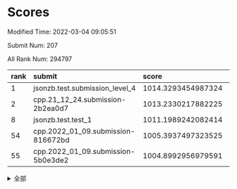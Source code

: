 # Scores

Modified Time: 2022-03-04 09:05:51

Submit Num: 207

All Rank Num: 294797

| rank |               submit               |       score        |       sigma        | pk_num |
| :--- | :--------------------------------- | :----------------- | :----------------- | :----- |
| 1    | jsonzb.test.submission_level_4     | 1014.3293454987324 | 0.8172054960407689 | 5698   |
| 2    | cpp.21_12_24.submission-2b2ea0d7   | 1013.2330217882225 | 0.8142319369596119 | 5703   |
| 8    | jsonzb.test.test_1                 | 1011.1989242082414 | 0.7732897112721642 | 5690   |
| 54   | cpp.2022_01_09.submission-816672bd | 1005.3937497323525 | 0.7104281768384894 | 5696   |
| 55   | cpp.2022_01_09.submission-5b0e3de2 | 1004.8992956979591 | 0.7204006533727947 | 5691   |


<details>
<summary>全部</summary>

| rank |                 submit                 |       score        |       sigma        | pk_num |
| :--- | :------------------------------------- | :----------------- | :----------------- | :----- |
| 1    | jsonzb.test.submission_level_4         | 1014.3293454987324 | 0.8172054960407689 | 5698   |
| 2    | cpp.21_12_24.submission-2b2ea0d7       | 1013.2330217882225 | 0.8142319369596119 | 5703   |
| 3    | gobigger.level_3.submission_level_3_38 | 1011.7651282077832 | 0.7580079980897101 | 5697   |
| 4    | gobigger.level_3.submission_level_3_15 | 1011.4852650974883 | 0.7676700612091996 | 5702   |
| 5    | gobigger.level_3.submission_level_3_26 | 1011.24412717563   | 0.7932939015876849 | 5698   |
| 6    | gobigger.level_3.submission_level_3_10 | 1011.2170808148702 | 0.779705824166627  | 5695   |
| 7    | gobigger.level_3.submission_level_3_30 | 1011.2087307596552 | 0.7577279209765891 | 5701   |
| 8    | jsonzb.test.test_1                     | 1011.1989242082414 | 0.7732897112721642 | 5690   |
| 9    | gobigger.level_3.submission_level_3_14 | 1011.198847399146  | 0.7762524816907951 | 5696   |
| 10   | gobigger.level_3.submission_level_3_49 | 1011.0602355601147 | 0.7754242915007097 | 5690   |
| 11   | gobigger.level_3.submission_level_3_1  | 1011.0238235065633 | 0.7875950997841843 | 5691   |
| 12   | gobigger.level_3.submission_level_3_29 | 1010.9685031440846 | 0.7800776655870415 | 5703   |
| 13   | gobigger.level_3.submission_level_3_46 | 1010.9163111739425 | 0.7814284702120752 | 5696   |
| 14   | gobigger.level_3.submission_level_3_27 | 1010.8206781379959 | 0.7726382143464052 | 5702   |
| 15   | gobigger.level_3.submission_level_3_37 | 1010.7157908084164 | 0.7488683312810017 | 5689   |
| 16   | gobigger.level_3.submission_level_3_31 | 1010.6782449053848 | 0.763153477472736  | 5697   |
| 17   | gobigger.level_3.submission_level_3_44 | 1010.6153758800301 | 0.7609693729561775 | 5692   |
| 18   | gobigger.level_3.submission_level_3_4  | 1010.571373148506  | 0.7634535802508424 | 5697   |
| 19   | gobigger.level_3.submission_level_3_8  | 1010.5639472153076 | 0.7575896208014772 | 5697   |
| 20   | gobigger.level_3.submission_level_3_7  | 1010.4440650012298 | 0.7612682918646988 | 5696   |
| 21   | gobigger.level_3.submission_level_3_3  | 1010.3943023095457 | 0.7446269554690985 | 5695   |
| 22   | gobigger.level_3.submission_level_3_0  | 1010.3397961303401 | 0.7829503216741468 | 5699   |
| 23   | gobigger.level_3.submission_level_3_35 | 1010.3106452052617 | 0.7979370199940471 | 5695   |
| 24   | gobigger.level_3.submission_level_3_12 | 1010.3039938162725 | 0.7726305830721935 | 5695   |
| 25   | gobigger.level_3.submission_level_3_2  | 1010.2717481557015 | 0.7654904492043599 | 5695   |
| 26   | gobigger.level_3.submission_level_3_28 | 1010.2628318799484 | 0.7657443332203844 | 5698   |
| 27   | gobigger.level_3.submission_level_3_25 | 1010.257197168731  | 0.747095533990403  | 5697   |
| 28   | gobigger.level_3.submission_level_3_41 | 1010.2494702663932 | 0.7505729935072285 | 5693   |
| 29   | gobigger.level_3.submission_level_3_40 | 1010.1181352977745 | 0.7656196940775292 | 5694   |
| 30   | gobigger.level_3.submission_level_3_20 | 1010.0238332575454 | 0.747628575770681  | 5702   |
| 31   | gobigger.level_3.submission_level_3_33 | 1009.9763210019204 | 0.7993707679402932 | 5692   |
| 32   | gobigger.level_3.submission_level_3_45 | 1009.9597332819328 | 0.7653311688721537 | 5699   |
| 33   | gobigger.level_3.submission_level_3_32 | 1009.9063847223842 | 0.7628232950848012 | 5693   |
| 34   | gobigger.level_3.submission_level_3_19 | 1009.9029345979225 | 0.7625000823369389 | 5696   |
| 35   | gobigger.level_3.submission_level_3_42 | 1009.8969977658576 | 0.7440054672213009 | 5690   |
| 36   | gobigger.level_3.submission_level_3_24 | 1009.892019463352  | 0.7630457366401824 | 5696   |
| 37   | gobigger.level_3.submission_level_3_6  | 1009.8418872023983 | 0.7311218841263195 | 5693   |
| 38   | gobigger.level_3.submission_level_3_36 | 1009.7219082708077 | 0.7741282995800497 | 5697   |
| 39   | gobigger.level_3.submission_level_3_5  | 1009.7024649115626 | 0.7527106714141247 | 5697   |
| 40   | gobigger.level_3.submission_level_3_17 | 1009.6911376248503 | 0.7447864672623117 | 5699   |
| 41   | gobigger.level_3.submission_level_3_18 | 1009.5496211280865 | 0.7698229754328847 | 5694   |
| 42   | gobigger.level_3.submission_level_3_13 | 1009.5308832784892 | 0.7705479819318196 | 5695   |
| 43   | gobigger.level_3.submission_level_3_39 | 1009.432332567485  | 0.7528578693299048 | 5696   |
| 44   | gobigger.level_3.submission_level_3_22 | 1009.3703551243635 | 0.7526829090951891 | 5698   |
| 45   | gobigger.level_3.submission_level_3_16 | 1009.3545183024155 | 0.7528055464054213 | 5701   |
| 46   | gobigger.level_3.submission_level_3_43 | 1009.3495106818696 | 0.7484334944767531 | 5697   |
| 47   | gobigger.level_3.submission_level_3_34 | 1009.2265654141403 | 0.764968063539886  | 5699   |
| 48   | gobigger.level_3.submission_level_3_47 | 1009.1093907343794 | 0.7405508061854137 | 5701   |
| 49   | gobigger.level_3.submission_level_3_11 | 1008.8134740336338 | 0.7490849777808407 | 5701   |
| 50   | gobigger.level_3.submission_level_3_21 | 1008.5813450069221 | 0.7395303807603508 | 5701   |
| 51   | gobigger.level_3.submission_level_3_48 | 1008.0263600610712 | 0.7437116315967517 | 5693   |
| 52   | gobigger.level_3.submission_level_3_9  | 1007.7181449902099 | 0.7567428224477312 | 5697   |
| 53   | gobigger.level_3.submission_level_3_23 | 1006.0545457250823 | 0.7245608634348456 | 5694   |
| 54   | cpp.2022_01_09.submission-816672bd     | 1005.3937497323525 | 0.7104281768384894 | 5696   |
| 55   | cpp.2022_01_09.submission-5b0e3de2     | 1004.8992956979591 | 0.7204006533727947 | 5691   |
| 56   | gobigger.level_1.submission_level_1_3  | 1004.6177677554591 | 0.7267983236689484 | 5697   |
| 57   | gobigger.level_1.submission_level_1_8  | 1004.4914894743985 | 0.7152320590977602 | 5698   |
| 58   | gobigger.level_1.submission_level_1_12 | 1004.3084170098612 | 0.7264235935814068 | 5698   |
| 59   | gobigger.level_1.submission_level_1_38 | 1004.2911628413274 | 0.7205640882589726 | 5692   |
| 60   | gobigger.level_1.submission_level_1_16 | 1004.2633119737658 | 0.7183488015708035 | 5700   |
| 61   | gobigger.level_1.submission_level_1_47 | 1004.1125778764518 | 0.7157102810587714 | 5695   |
| 62   | gobigger.level_1.submission_level_1_27 | 1004.1092583429964 | 0.7132287797582965 | 5688   |
| 63   | gobigger.level_1.submission_level_1_24 | 1004.0262450075335 | 0.7102683912818488 | 5698   |
| 64   | gobigger.level_1.submission_level_1_32 | 1004.0020836491732 | 0.7145015789406688 | 5697   |
| 65   | gobigger.level_1.submission_level_1_40 | 1003.9568462998747 | 0.7292455507898732 | 5697   |
| 66   | gobigger.level_1.submission_level_1_11 | 1003.897292490397  | 0.7280857440909307 | 5699   |
| 67   | gobigger.level_1.submission_level_1_28 | 1003.8434386708913 | 0.7072499272138357 | 5699   |
| 68   | gobigger.level_1.submission_level_1_9  | 1003.8098961461799 | 0.7182556388086108 | 5696   |
| 69   | gobigger.level_1.submission_level_1_43 | 1003.806973476157  | 0.7183855274703004 | 5701   |
| 70   | gobigger.level_1.submission_level_1_34 | 1003.7656336399098 | 0.6988273167249881 | 5695   |
| 71   | gobigger.level_1.submission_level_1_13 | 1003.7512161223483 | 0.7211746975009469 | 5700   |
| 72   | gobigger.level_1.submission_level_1_46 | 1003.7451523670444 | 0.7244908468564858 | 5696   |
| 73   | gobigger.level_1.submission_level_1_45 | 1003.668546449979  | 0.7206944654498892 | 5695   |
| 74   | gobigger.level_1.submission_level_1_15 | 1003.6435946766438 | 0.7232696143203742 | 5697   |
| 75   | gobigger.level_1.submission_level_1_21 | 1003.6349009874675 | 0.71817734632293   | 5700   |
| 76   | gobigger.level_1.submission_level_1_0  | 1003.5472468258182 | 0.7301593358685604 | 5695   |
| 77   | gobigger.level_1.submission_level_1_22 | 1003.5237797031845 | 0.7119284504929566 | 5693   |
| 78   | gobigger.level_1.submission_level_1_17 | 1003.4528958111714 | 0.7233643098445923 | 5698   |
| 79   | gobigger.level_1.submission_level_1_39 | 1003.4396925043832 | 0.7053878220074925 | 5695   |
| 80   | gobigger.level_1.submission_level_1_4  | 1003.3524041751095 | 0.7087886862576919 | 5700   |
| 81   | gobigger.level_1.submission_level_1_19 | 1003.2948619713151 | 0.7104778641262611 | 5701   |
| 82   | gobigger.level_1.submission_level_1_37 | 1003.2455083777162 | 0.7115415739700913 | 5696   |
| 83   | gobigger.level_1.submission_level_1_29 | 1003.234752800091  | 0.7258079643116597 | 5690   |
| 84   | gobigger.level_1.submission_level_1_6  | 1003.2235177982509 | 0.7053513629533052 | 5698   |
| 85   | gobigger.level_1.submission_level_1_44 | 1003.1130866018979 | 0.7134855923122784 | 5696   |
| 86   | gobigger.level_1.submission_level_1_49 | 1003.1073873989351 | 0.715667612332591  | 5694   |
| 87   | gobigger.level_1.submission_level_1_41 | 1003.0094917838711 | 0.7130425297487765 | 5697   |
| 88   | gobigger.level_1.submission_level_1_42 | 1002.9260638676204 | 0.7118881993180772 | 5696   |
| 89   | gobigger.level_1.submission_level_1_5  | 1002.8302407286099 | 0.7307123863970266 | 5700   |
| 90   | gobigger.level_1.submission_level_1_23 | 1002.8238319025082 | 0.715146185187207  | 5695   |
| 91   | gobigger.level_1.submission_level_1_18 | 1002.7979154016131 | 0.7121967053479257 | 5701   |
| 92   | gobigger.level_1.submission_level_1_2  | 1002.7459444567298 | 0.7161917522321808 | 5699   |
| 93   | gobigger.level_1.submission_level_1_30 | 1002.7411432041131 | 0.7029701538243873 | 5695   |
| 94   | gobigger.level_1.submission_level_1_26 | 1002.7270041064403 | 0.7166079917446191 | 5700   |
| 95   | gobigger.level_1.submission_level_1_7  | 1002.6033750274986 | 0.7042483468780881 | 5697   |
| 96   | gobigger.level_1.submission_level_1_10 | 1002.6018462342881 | 0.7151872742897999 | 5695   |
| 97   | gobigger.level_1.submission_level_1_31 | 1002.5808315281026 | 0.7114158360769787 | 5689   |
| 98   | gobigger.level_1.submission_level_1_35 | 1002.5228084127509 | 0.7002716553724407 | 5699   |
| 99   | gobigger.level_1.submission_level_1_1  | 1002.5065896575516 | 0.7118954399104913 | 5694   |
| 100  | gobigger.level_1.submission_level_1_48 | 1002.4824154364385 | 0.7050004849993435 | 5700   |
| 101  | gobigger.level_1.submission_level_1_33 | 1002.4338255478692 | 0.7131348495738233 | 5696   |
| 102  | gobigger.level_1.submission_level_1_14 | 1002.4110575159533 | 0.7252773887302671 | 5695   |
| 103  | gobigger.level_1.submission_level_1_36 | 1002.3449854075961 | 0.7114826264044068 | 5697   |
| 104  | gobigger.level_1.submission_level_1_20 | 1001.8904922866901 | 0.730930310634459  | 5699   |
| 105  | gobigger.level_1.submission_level_1_25 | 1001.8373499723639 | 0.7203631184979773 | 5700   |
| 106  | gobigger.random.submission_random_5    | 997.6008509673313  | 0.7160148481756792 | 5698   |
| 107  | gobigger.random.submission_random_35   | 997.5829220975197  | 0.7052510862675442 | 5696   |
| 108  | gobigger.random.submission_random_37   | 997.1116658981796  | 0.7186750222017436 | 5699   |
| 109  | gobigger.random.submission_random_40   | 997.0790718838024  | 0.7040158040045958 | 5700   |
| 110  | gobigger.random.submission_random_45   | 997.0050210592909  | 0.7103546361682334 | 5695   |
| 111  | gobigger.random.submission_random_26   | 996.8435968677969  | 0.70637435102705   | 5700   |
| 112  | gobigger.random.submission_random_33   | 996.7531532802112  | 0.7049299019591112 | 5698   |
| 113  | gobigger.random.submission_random_1    | 996.7249418220989  | 0.702894712359641  | 5700   |
| 114  | gobigger.random.submission_random_10   | 996.6234017782978  | 0.723167554613646  | 5696   |
| 115  | gobigger.random.submission_random_20   | 996.5910752063901  | 0.7110974495375632 | 5700   |
| 116  | gobigger.random.submission_random_9    | 996.5776351257543  | 0.7103042840127988 | 5692   |
| 117  | gobigger.random.submission_random_43   | 996.4061242536245  | 0.7156747314601075 | 5692   |
| 118  | gobigger.random.submission_random_24   | 996.3522197880435  | 0.7136438235755731 | 5699   |
| 119  | gobigger.random.submission_random_32   | 996.3047333092544  | 0.7002706044322696 | 5700   |
| 120  | gobigger.random.submission_random_34   | 996.2509775286516  | 0.7045984425423429 | 5700   |
| 121  | gobigger.random.submission_random_38   | 996.2298550592973  | 0.7336885973591989 | 5694   |
| 122  | gobigger.random.submission_random_30   | 996.2157079587463  | 0.724057388943411  | 5693   |
| 123  | gobigger.random.submission_random_21   | 996.2100867767051  | 0.7101664076393023 | 5695   |
| 124  | gobigger.random.submission_random_28   | 996.200764080726   | 0.7022226159290582 | 5695   |
| 125  | gobigger.random.submission_random_18   | 996.1736982994615  | 0.6942952392493585 | 5694   |
| 126  | gobigger.random.submission_random_4    | 996.1647000834731  | 0.7134622744368052 | 5701   |
| 127  | gobigger.random.submission_random_48   | 996.1644027000902  | 0.7155271688375786 | 5694   |
| 128  | gobigger.random.submission_random_41   | 996.1628367075255  | 0.7071191873949862 | 5698   |
| 129  | gobigger.random.submission_random_16   | 996.1347108160973  | 0.7010675660628243 | 5696   |
| 130  | gobigger.random.submission_random_27   | 996.0208554179019  | 0.7197560819746351 | 5696   |
| 131  | gobigger.random.submission_random_15   | 996.0167446958355  | 0.7251063673299892 | 5699   |
| 132  | gobigger.random.submission_random_6    | 995.9385782711884  | 0.7127470685221722 | 5694   |
| 133  | gobigger.random.submission_random_14   | 995.8822745182418  | 0.7015036916048342 | 5699   |
| 134  | gobigger.random.submission_random_25   | 995.8407370973555  | 0.719482961907324  | 5700   |
| 135  | gobigger.random.submission_random_19   | 995.7617402419609  | 0.7178975639319054 | 5695   |
| 136  | gobigger.random.submission_random_13   | 995.7430808625185  | 0.7231411744029907 | 5696   |
| 137  | gobigger.random.submission_random_46   | 995.7271746236784  | 0.7086484785365085 | 5693   |
| 138  | gobigger.random.submission_random_42   | 995.7230291062415  | 0.7199180100592484 | 5697   |
| 139  | gobigger.random.submission_random_47   | 995.6791729960579  | 0.7103392071969259 | 5694   |
| 140  | gobigger.random.submission_random_36   | 995.5933249660673  | 0.7004263391353458 | 5699   |
| 141  | gobigger.random.submission_random_44   | 995.5838730389771  | 0.7267789965691253 | 5690   |
| 142  | gobigger.random.submission_random_23   | 995.5303463063993  | 0.7042832383031149 | 5697   |
| 143  | gobigger.random.submission_random_49   | 995.5042210877826  | 0.7129429237558902 | 5693   |
| 144  | gobigger.random.submission_random_22   | 995.4948897676835  | 0.720938821077388  | 5695   |
| 145  | gobigger.random.submission_random_8    | 995.4919481236736  | 0.7205265588443314 | 5695   |
| 146  | gobigger.random.submission_random_7    | 995.4712045007266  | 0.7264875219952962 | 5698   |
| 147  | gobigger.random.submission_random_17   | 995.3570711537432  | 0.7076180921922273 | 5700   |
| 148  | gobigger.random.submission_random_3    | 995.314380032728   | 0.7201205189518117 | 5695   |
| 149  | gobigger.random.submission_random_11   | 995.2917010068522  | 0.7126503150692138 | 5695   |
| 150  | gobigger.random.submission_random_31   | 995.2356349376397  | 0.7109078019790107 | 5697   |
| 151  | gobigger.random.submission_random_2    | 995.222816311025   | 0.711963579930683  | 5696   |
| 152  | gobigger.random.submission_random_12   | 995.185180638183   | 0.7212342465928907 | 5692   |
| 153  | gobigger.random.submission_random_39   | 994.9434106882253  | 0.6971618181194258 | 5700   |
| 154  | gobigger.random.submission_random_29   | 994.7231133831017  | 0.7241156490200122 | 5694   |
| 155  | gobigger.random.submission_random_0    | 994.5879767131667  | 0.7372634006462905 | 5699   |
| 156  | gobigger.level_2.submission_level_2_31 | 994.0213348172073  | 0.724456278896331  | 5698   |
| 157  | gobigger.level_2.submission_level_2_48 | 993.6120837826503  | 0.7326306620502943 | 5694   |
| 158  | gobigger.level_2.submission_level_2_19 | 993.6086008130608  | 0.7237220203085116 | 5698   |
| 159  | gobigger.level_2.submission_level_2_39 | 993.5625708668766  | 0.7370258338812252 | 5695   |
| 160  | gobigger.level_2.submission_level_2_28 | 993.4998640203595  | 0.7260315988044774 | 5695   |
| 161  | gobigger.level_2.submission_level_2_29 | 993.4515407512747  | 0.7388790257177039 | 5701   |
| 162  | gobigger.level_2.submission_level_2_11 | 993.3065122682157  | 0.7525155465118764 | 5701   |
| 163  | gobigger.level_2.submission_level_2_21 | 993.270600195864   | 0.7406472835554915 | 5695   |
| 164  | gobigger.level_2.submission_level_2_20 | 993.1950731840042  | 0.754858348080676  | 5693   |
| 165  | gobigger.level_2.submission_level_2_35 | 993.1196645908203  | 0.7317666552626518 | 5695   |
| 166  | gobigger.level_2.submission_level_2_7  | 992.9415656438388  | 0.7707237834848674 | 5697   |
| 167  | gobigger.level_2.submission_level_2_17 | 992.9150465135649  | 0.7382067683625118 | 5694   |
| 168  | gobigger.level_2.submission_level_2_34 | 992.6148976056905  | 0.7611535382991871 | 5700   |
| 169  | gobigger.level_2.submission_level_2_1  | 992.5788037479728  | 0.735408250032452  | 5695   |
| 170  | gobigger.level_2.submission_level_2_33 | 992.5702877046398  | 0.7417042433690639 | 5693   |
| 171  | gobigger.level_2.submission_level_2_12 | 992.4967675500193  | 0.7445948750176988 | 5695   |
| 172  | gobigger.level_2.submission_level_2_23 | 992.3930677852072  | 0.7415197666783709 | 5702   |
| 173  | gobigger.level_2.submission_level_2_44 | 992.3928710799588  | 0.7616727785996406 | 5699   |
| 174  | gobigger.level_2.submission_level_2_38 | 992.3848034421234  | 0.7494618949315176 | 5695   |
| 175  | gobigger.level_2.submission_level_2_40 | 992.3742926064978  | 0.7492929877546923 | 5697   |
| 176  | gobigger.level_2.submission_level_2_47 | 992.3239374412918  | 0.7425154392917824 | 5697   |
| 177  | gobigger.level_2.submission_level_2_49 | 992.1599425840145  | 0.7661903983367888 | 5703   |
| 178  | gobigger.level_2.submission_level_2_13 | 992.1348197377544  | 0.7513506500328727 | 5700   |
| 179  | gobigger.level_2.submission_level_2_24 | 992.0685314531285  | 0.7394240675905362 | 5699   |
| 180  | gobigger.level_2.submission_level_2_0  | 992.0600793443674  | 0.7292338443030969 | 5701   |
| 181  | gobigger.level_2.submission_level_2_22 | 991.8883873955168  | 0.7490167478538993 | 5690   |
| 182  | gobigger.level_2.submission_level_2_45 | 991.853034045734   | 0.7485370027706337 | 5693   |
| 183  | gobigger.level_2.submission_level_2_25 | 991.7118815260533  | 0.7592240341525245 | 5698   |
| 184  | gobigger.level_2.submission_level_2_18 | 991.621175621349   | 0.7537886477719624 | 5696   |
| 185  | gobigger.level_2.submission_level_2_15 | 991.5981989085221  | 0.7527650576100029 | 5693   |
| 186  | gobigger.level_2.submission_level_2_9  | 991.558449728071   | 0.7770448849189361 | 5692   |
| 187  | gobigger.level_2.submission_level_2_37 | 991.5537105255896  | 0.7517386392952203 | 5698   |
| 188  | gobigger.level_2.submission_level_2_27 | 991.4752255531939  | 0.7376951991607525 | 5691   |
| 189  | gobigger.level_2.submission_level_2_43 | 991.3412476949543  | 0.7671707940959002 | 5695   |
| 190  | gobigger.level_2.submission_level_2_2  | 991.2883000916867  | 0.7351037071058958 | 5694   |
| 191  | gobigger.level_2.submission_level_2_4  | 991.2142915672166  | 0.7412416584918121 | 5700   |
| 192  | gobigger.level_2.submission_level_2_32 | 991.2086846356731  | 0.7564688781216016 | 5699   |
| 193  | gobigger.level_2.submission_level_2_36 | 991.1867411088465  | 0.754561099437076  | 5697   |
| 194  | gobigger.level_2.submission_level_2_16 | 991.1173928696583  | 0.7552100201458237 | 5693   |
| 195  | gobigger.level_2.submission_level_2_26 | 990.949706655202   | 0.7699343829511333 | 5694   |
| 196  | gobigger.level_2.submission_level_2_41 | 990.8716600790132  | 0.7538452209529626 | 5696   |
| 197  | gobigger.level_2.submission_level_2_46 | 990.8583372862917  | 0.7737197793435567 | 5697   |
| 198  | gobigger.level_2.submission_level_2_6  | 990.8459679624854  | 0.7524539120959978 | 5697   |
| 199  | gobigger.level_2.submission_level_2_14 | 990.6450841273924  | 0.7563983347656451 | 5701   |
| 200  | gobigger.level_2.submission_level_2_8  | 990.5669944888165  | 0.7632918739183833 | 5700   |
| 201  | gobigger.level_2.submission_level_2_3  | 990.5609562537038  | 0.7703529122786715 | 5692   |
| 202  | gobigger.level_2.submission_level_2_42 | 990.504483767509   | 0.7495433083160625 | 5700   |
| 203  | gobigger.level_2.submission_level_2_10 | 989.6943812546681  | 0.7729688463070543 | 5701   |
| 204  | gobigger.level_2.submission_level_2_30 | 989.6476335988007  | 0.7969614450599672 | 5698   |
| 205  | gobigger.level_2.submission_level_2_5  | 989.390866073489   | 0.8112267187866554 | 5700   |
| 206  | gobigger.none.submission_none_0        | 978.8621004176144  | 1.2262199452524363 | 5696   |
| 207  | gobigger.none.submission_none_1        | 975.5082212808405  | 1.5486712859211413 | 5698   |

</details>